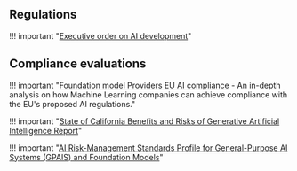 ## Regulations 
!!! important "[Executive order on AI development](https://www.whitehouse.gov/briefing-room/presidential-actions/2023/10/30/executive-order-on-the-safe-secure-and-trustworthy-development-and-use-of-artificial-intelligence/)"

## Compliance evaluations
!!! important "[Foundation model Providers EU AI compliance](https://crfm.stanford.edu/2023/06/15/eu-ai-act.html) - An in-depth analysis on how Machine Learning companies can achieve compliance with the EU's proposed AI regulations."

!!! important "[State of California Benefits and Risks of Generative Artificial Intelligence Report](https://www.govops.ca.gov/wp-content/uploads/sites/11/2023/11/GenAI-EO-1-Report_FINAL.pdf)"

!!! important "[AI Risk-Management Standards Profile for General-Purpose AI Systems (GPAIS) and Foundation Models](https://cltc.berkeley.edu/wp-content/uploads/2023/11/Berkeley-GPAIS-Foundation-Model-Risk-Management-Standards-Profile-v1.0.pdf)"
